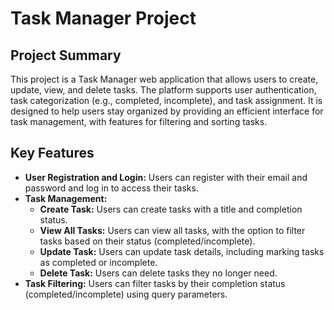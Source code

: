 # Task Manager Project

## Project Summary

This project is a Task Manager web application that allows users to create, update, view, and delete tasks. The platform supports user authentication, task categorization (e.g., completed, incomplete), and task assignment. It is designed to help users stay organized by providing an efficient interface for task management, with features for filtering and sorting tasks.

## Key Features

* **User Registration and Login:** Users can register with their email and password and log in to access their tasks.
* **Task Management:**
  - **Create Task:** Users can create tasks with a title and completion status.
  - **View All Tasks:** Users can view all tasks, with the option to filter tasks based on their status (completed/incomplete).
  - **Update Task:** Users can update task details, including marking tasks as completed or incomplete.
  - **Delete Task:** Users can delete tasks they no longer need.
* **Task Filtering:** Users can filter tasks by their completion status (completed/incomplete) using query parameters.

